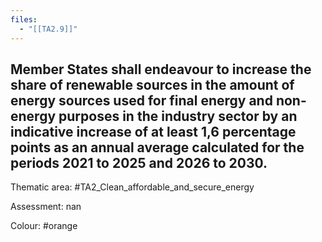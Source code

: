 ```yaml
---
files:
  - "[[TA2.9]]"
---
```

## Member States shall endeavour to increase the share of renewable sources in the amount of energy sources used for final energy and non-energy purposes in the industry sector by an indicative increase of at least 1,6 percentage points as an annual average calculated for the periods 2021 to 2025 and 2026 to 2030.

Thematic area: #TA2_Clean_affordable_and_secure_energy

Assessment: nan

Colour: #orange